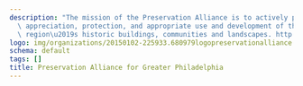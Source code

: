 ```yaml
---
description: "The mission of the Preservation Alliance is to actively promote the\
  \ appreciation, protection, and appropriate use and development of the Philadelphia\
  \ region\u2019s historic buildings, communities and landscapes. http://www.preservationalliance.com/"
logo: img/organizations/20150102-225933.680979logopreservationalliance.png
schema: default
tags: []
title: Preservation Alliance for Greater Philadelphia
---
```

